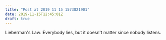 ```yaml
---
title: "Post at 2019 11 15 1573821901"
date: 2019-11-15T12:45:01Z
draft: true
---
```


Lieberman's Law:
	Everybody lies, but it doesn't matter since nobody listens.
